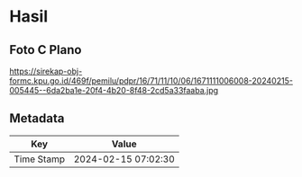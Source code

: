 # Hasil

## Foto C Plano

https://sirekap-obj-formc.kpu.go.id/469f/pemilu/pdpr/16/71/11/10/06/1671111006008-20240215-005445--6da2ba1e-20f4-4b20-8f48-2cd5a33faaba.jpg


## Metadata

| Key        | Value               |
| ---------- | ------------------- |
| Time Stamp | 2024-02-15 07:02:30 |




